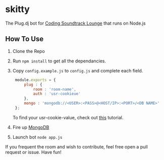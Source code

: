skitty
======
The Plug.dj bot for [Coding Soundtrack Lounge](http://plug.dj/coding-soundtrack-lounge/) that runs on Node.js

## How To Use
1. Clone the Repo
2. Run `npm install` to get all the dependancies.
3. Copy `config.example.js` to `config.js` and complete each field.

   ``` js
    module.exports = {
        plug : {
            room : 'room-name',
            auth : 'usr-cookieue'
        },
        mongo : 'mongodb://<USER>:<PASS>@<HOST/IP>:<PORT>/<DB NAME>'
    };
    ```
    
    To find your usr-cookie-value, check out [this](https://github.com/TATDK/plugapi/wiki/How-to-get-your-auth-token) tutorial.
4. Fire up [MongoDB](http://www.mongodb.org/)
5. Launch bot `node app.js`

If you frequent the room and wish to contribute, feel free open a pull request or issue.
Have fun!